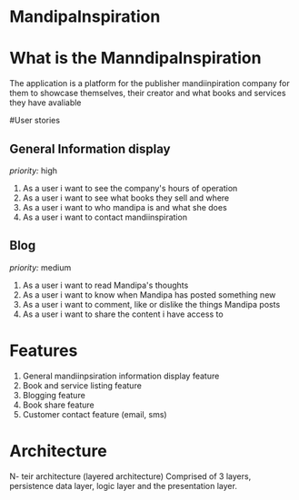 # MandipaInspiration

# What is the ManndipaInspiration

The application is a platform for the publisher mandiinpiration company for them to showcase themselves, their creator and what books and services they have avaliable

#User stories

## General Information display
*priority:* high

1. As a user i want to see the company's hours of operation
2. As a user i want to see what books they sell and where
3. As a user i want to who mandipa is and what she does
4. As a user i want to contact mandiinspiration

## Blog
*priority:* medium

1. As a user i want to read Mandipa's thoughts
2. As a user i want to know when Mandipa has posted something new
3. As a user i want to comment, like or dislike the things Mandipa posts
4. As a user i want to share the content i have access to 


# Features

1. General mandiinpsiration information display feature
2. Book and service listing feature
3. Blogging feature
4. Book share feature
5. Customer contact feature (email, sms)


# Architecture 

N- teir architecture (layered architecture)
Comprised of 3 layers, persistence data layer, logic layer and the presentation layer.

[Layered Architecture]: (https://openclassrooms.com/en/courses/6397806-design-your-software-architecture-using-industry-standard-patterns/6896176-layered-architecture)


